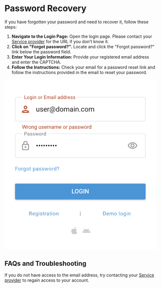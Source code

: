 # Password Recovery

If you have forgotten your password and need to recover it, follow these steps:

1. **Navigate to the Login Page:** Open the login page. Please contact your [Service provider](../quick-start/service-provider.md) for the URL if you don’t know it.
2. **Click on "Forgot password?".** Locate and click the "Forgot password?" link below the password field.
3. **Enter Your Login Information:** Provide your registered email address and enter the CAPTCHA.
4. **Follow the Instructions:** Check your email for a password reset link and follow the instructions provided in the email to reset your password.

![image-20240718-181310.png](attachments/image-20240718-181310.png)

## FAQs and Troubleshooting

If you do not have access to the email address, try contacting your [Service provider](../quick-start/service-provider.md) to regain access to your account.
